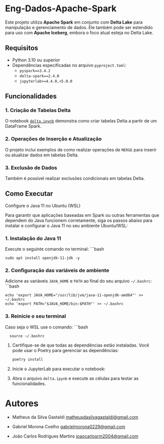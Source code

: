 # Eng-Dados-Apache-Spark

Este projeto utiliza **Apache Spark** em conjunto com **Delta Lake** para manipulação e gerenciamento de dados. Ele também pode ser estendido para uso com **Apache Iceberg**, embora o foco atual esteja no Delta Lake.

## Requisitos

- Python 3.10 ou superior
- Dependências especificadas no arquivo `pyproject.toml`:
  - `pyspark==3.4.2`
  - `delta-spark==2.4.0`
  - `jupyterlab>=4.4.0,<5.0.0`


## Funcionalidades

### 1. Criação de Tabelas Delta
O notebook [`delta.ipynb`](pyspark-delta/delta.ipynb) demonstra como criar tabelas Delta a partir de um DataFrame Spark.

### 2. Operações de Inserção e Atualização
O projeto inclui exemplos de como realizar operações de `MERGE` para inserir ou atualizar dados em tabelas Delta.

### 3. Exclusão de Dados
Também é possível realizar exclusões condicionais em tabelas Delta.

## Como Executar

Configure o Java 11 no Ubuntu (WSL)

Para garantir que aplicações baseadas em Spark ou outras ferramentas que dependem do Java funcionem corretamente, siga os passos abaixo para instalar e configurar o Java 11 no seu ambiente Ubuntu/WSL:

### 1. Instalação do Java 11

Execute o seguinte comando no terminal:
      ```bash
      
    sudo apt install openjdk-11-jdk -y

### 2. Configuração das variáveis de ambiente

Adicione as variáveis `JAVA_HOME` e `PATH` ao final do seu arquivo `~/.bashrc`:
    ```bash
    
    echo 'export JAVA_HOME="/usr/lib/jvm/java-11-openjdk-amd64"' >> ~/.bashrc
    echo 'export PATH="$JAVA_HOME/bin:$PATH"' >> ~/.bashrc

### 3. Reinicie o seu terminal

Caso seja o WSL use o comando:
    ```bash
    
      source ~/.bashrc

1. Certifique-se de que todas as dependências estão instaladas. Você pode usar o Poetry para gerenciar as dependências:
   ```bash 
   poetry install
2. Inicie o JupyterLab para executar o notebook:

3. Abra o arquivo `delta.ipynb` e execute as células para testar as funcionalidades.

# Autores
 - Matheus da Silva Gastaldi matheusdasilvagastaldi@gmail.com

 - Gabriel Morona Coelho gabrielmorona0229@gmail.com

 - João Carlos Rodrigues Martins joaocarlosrm2004@gmail.com
